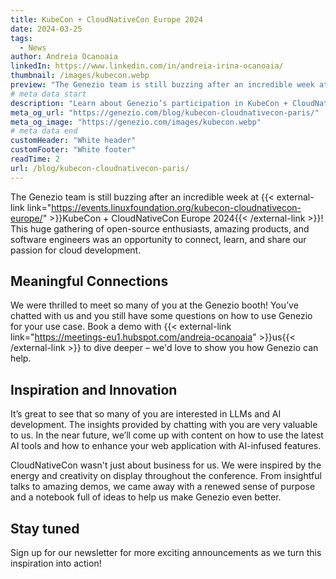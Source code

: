 ```yaml
---
title: KubeCon + CloudNativeCon Europe 2024
date: 2024-03-25
tags:
  - News
author: Andreia Ocanoaia
linkedIn: https://www.linkedin.com/in/andreia-irina-ocanoaia/
thumbnail: /images/kubecon.webp
preview: "The Genezio team is still buzzing after an incredible week at KubeCon + CloudNativeCon Europe 2024!"
# meta data start
description: "Learn about Genezio’s participation in KubeCon + CloudNativeCon 2024, including key takeaways on cloud-native development trends"
meta_og_url: "https://genezio.com/blog/kubecon-cloudnativecon-paris/"
meta_og_image: "https://genezio.com/images/kubecon.webp"
# meta data end
customHeader: "White header"
customFooter: "White footer"
readTime: 2
url: /blog/kubecon-cloudnativecon-paris/
---
```


The Genezio team is still buzzing after an incredible week at {{< external-link link="https://events.linuxfoundation.org/kubecon-cloudnativecon-europe/" >}}KubeCon + CloudNativeCon Europe 2024{{< /external-link >}}! This huge gathering of open-source enthusiasts, amazing products, and software engineers was an opportunity to connect, learn, and share our passion for cloud development.

## Meaningful Connections

We were thrilled to meet so many of you at the Genezio booth! You’ve chatted with us and you still have some questions on how to use Genezio for your use case. Book a demo with {{< external-link link="https://meetings-eu1.hubspot.com/andreia-ocanoaia" >}}us{{< /external-link >}} to dive deeper – we'd love to show you how Genezio can help.

## Inspiration and Innovation

It’s great to see that so many of you are interested in LLMs and AI development. The insights provided by chatting with you are very valuable to us. In the near future, we’ll come up with content on how to use the latest AI tools and how to enhance your web application with AI-infused features.

CloudNativeCon wasn't just about business for us. We were inspired by the energy and creativity on display throughout the conference. From insightful talks to amazing demos, we came away with a renewed sense of purpose and a notebook full of ideas to help us make Genezio even better.

## Stay tuned

Sign up for our newsletter for more exciting announcements as we turn this inspiration into action!

